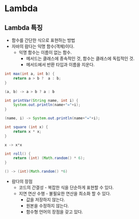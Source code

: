# Lambda

## Lambda 특징
- 함수를 간단한 식으로 표현하는 방법
- 자바의 람다는 익명 함수(객체)이다.
    + 익명 함수는 이름이 없는 함수.
        * 메서드는 클래스에 종속적인 것, 함수는 클래스에 독립적인 것.
        * 메서드에서 반환 타입과 이름을 지운다.
```java
int max(int a, int b) {
    return a > b ?  a : b;
}

(a, b) -> a > b ? a : b
```

```java
int printVar(String name, int i) {
    System.out.println(name+"="+i);
}

(name, i) -> System.out.println(name+"="+i);
```

```java
int square (int x) {
    return x * x;
}

x -> x*x
```

```java
int roll() {
    return (int) (Math.random() * 6);
}

() -> (int)(Math.random() *6)
```
    
- 람다의 장점
    + 코드의 간결성 - 복잡한 식을 단순하게 표현할 수 있다.
    + 지연 연산 수행 - 불필요한 연산을 최소화 할 수 있다.
        * 값을 저장하지 않는다.
        * 원본을 수정하지 않는다.
        * 함수형 언어의 장점을 갖고 있다.
    

```